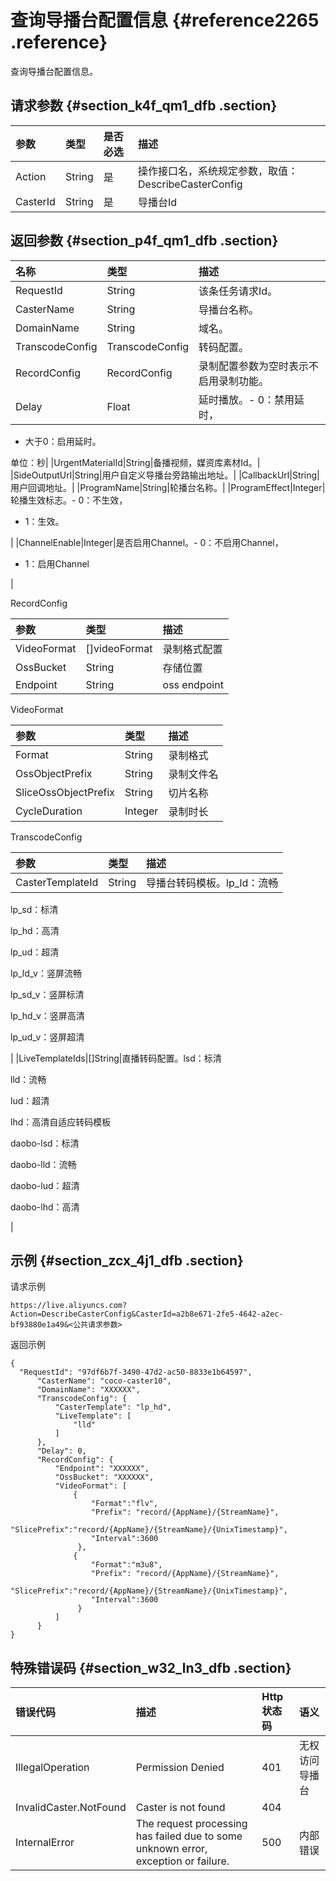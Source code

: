 # 查询导播台配置信息 {#reference2265 .reference}

查询导播台配置信息。

## 请求参数 {#section_k4f_qm1_dfb .section}

|参数|类型|是否必选|描述|
|:-|:-|:---|:-|
|Action|String|是|操作接口名，系统规定参数，取值：DescribeCasterConfig|
|CasterId|String|是|导播台Id|

## 返回参数 {#section_p4f_qm1_dfb .section}

|名称|类型|描述|
|:-|:-|:-|
|RequestId|String|该条任务请求Id。|
|CasterName|String|导播台名称。|
|DomainName|String|域名。|
|TranscodeConfig|TranscodeConfig|转码配置。|
|RecordConfig|RecordConfig|录制配置参数为空时表示不启用录制功能。|
|Delay|Float|延时播放。-   0：禁用延时，
-   大于0：启用延时。

单位：秒|
|UrgentMaterialId|String|备播视频，媒资库素材Id。|
|SideOutputUrl|String|用户自定义导播台旁路输出地址。|
|CallbackUrl|String|用户回调地址。|
|ProgramName|String|轮播台名称。|
|ProgramEffect|Integer|轮播生效标志。-   0：不生效，
-   1：生效。

|
|ChannelEnable|Integer|是否启用Channel。-   0：不启用Channel，
-   1：启用Channel

|

RecordConfig

|参数|类型|描述|
|:-|:-|:-|
|VideoFormat|\[\]videoFormat|录制格式配置|
|OssBucket|String|存储位置|
|Endpoint|String|oss endpoint|

VideoFormat

|参数|类型|描述|
|:-|:-|:-|
|Format|String|录制格式|
|OssObjectPrefix|String|录制文件名|
|SliceOssObjectPrefix|String|切片名称|
|CycleDuration|Integer|录制时长|

TranscodeConfig

|参数|类型|描述|
|:-|:-|:-|
|CasterTemplateId|String|导播台转码模板。lp\_ld：流畅

lp\_sd：标清

lp\_hd：高清

lp\_ud：超清

lp\_ld\_v：竖屏流畅

lp\_sd\_v：竖屏标清

lp\_hd\_v：竖屏高清

lp\_ud\_v：竖屏超清

|
|LiveTemplateIds|\[\]String|直播转码配置。lsd：标清

lld：流畅

lud：超清

lhd：高清自适应转码模板

 daobo-lsd：标清

daobo-lld：流畅

daobo-lud：超清

daobo-lhd：高清

|

## 示例 {#section_zcx_4j1_dfb .section}

请求示例

```
https://live.aliyuncs.com?Action=DescribeCasterConfig&CasterId=a2b8e671-2fe5-4642-a2ec-bf93880e1a49&<公共请求参数> 
```

返回示例

```
{
  "RequestId": "97df6b7f-3490-47d2-ac50-8833e1b64597",
      "CasterName": "coco-caster10",
      "DomainName": "XXXXXX",
      "TranscodeConfig": {
          "CasterTemplate": "lp_hd",
          "LiveTemplate": [
              "lld"
          ]
      },
      "Delay": 0,
      "RecordConfig": {
          "Endpoint": "XXXXXX",
          "OssBucket": "XXXXXX",
          "VideoFormat": [
              {
                  "Format":"flv",
                  "Prefix": "record/{AppName}/{StreamName}",
                  "SlicePrefix":"record/{AppName}/{StreamName}/{UnixTimestamp}",
                  "Interval":3600
               },
              {
                  "Format":"m3u8",
                  "Prefix": "record/{AppName}/{StreamName}",
                  "SlicePrefix":"record/{AppName}/{StreamName}/{UnixTimestamp}",
                  "Interval":3600
               }
          ]
      }
}
```

## 特殊错误码 {#section_w32_ln3_dfb .section}

|错误代码|描述|Http 状态码|语义|
|:---|:-|:-------|:-|
|IllegalOperation|Permission Denied|401|无权访问导播台|
|InvalidCaster.NotFound|Caster is not found|404| |
|InternalError|The request processing has failed due to some unknown error, exception or failure.|500|内部错误|

